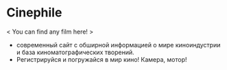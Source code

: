 # Сinephile
< You can find any film here! > 

- современный сайт с обширной информацией о мире киноиндустрии и база киноматографических творений.
- Регистрируйся и погружайся в мир кино! 
Камера, мотор!
